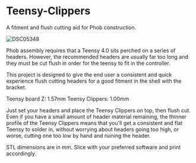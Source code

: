 # Teensy-Clippers
A fitment and flush cutting aid for Phob construction. 



![DSC05348](https://user-images.githubusercontent.com/110964966/183833269-5f9c78f4-c706-49e8-81d4-6f830ee22885.jpg)


Phob assembly requires that a Teensy 4.0 sits perched on a series of headers. However, the recommended headers are usually far too long and they must be cut flush in order for the teensy to fit in the controller.

This project is designed to give the end user a consistent and quick experience flush cutting headers for a good fitment in the shell with the bracket. 

Teensy board Z: 1.57mm
Teensy Clippers: 1.00mm

Just set your headers and place the Teensy Clippers on top, then flush cut. Even if you have a small amount of header material remaining, the thinner profile of the Teensy Clippers means that you'll get a consistent and flat Teensy to solder in, without worrying about headers going too high, or worse, cutting one too low by hand and ruining the header. 

STL dimensions are in mm. Slice with your preferred software and print accordingly. 


